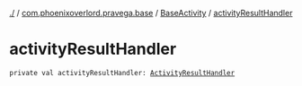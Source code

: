 [./](../../index.md) / [com.phoenixoverlord.pravega.base](../index.md) / [BaseActivity](index.md) / [activityResultHandler](./activity-result-handler.md)

# activityResultHandler

`private val activityResultHandler: `[`ActivityResultHandler`](../../com.phoenixoverlord.pravega.mechanisms/-activity-result-handler/index.md)